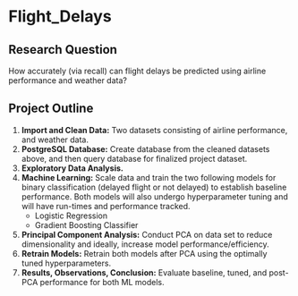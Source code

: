 # Flight_Delays

## Research Question

How accurately (via recall) can flight delays be predicted using airline performance and weather data?



## Project Outline
1. **Import and Clean Data:** Two datasets consisting of airline performance, and weather data.
2. **PostgreSQL Database:** Create database from the cleaned datasets above, and then query database for finalized project dataset.
3. **Exploratory Data Analysis.**
4. **Machine Learning:** Scale data and train the two following models for binary classification (delayed flight or not delayed) to establish baseline performance. Both models will also undergo hyperparameter tuning and will have run-times and performance tracked.
    * Logistic Regression
    * Gradient Boosting Classifier
5. **Principal Component Analysis:** Conduct PCA on data set to reduce dimensionality and ideally, increase model performance/efficiency.
6. **Retrain Models:** Retrain both models after PCA using the optimally tuned hyperparameters. 
7. **Results, Observations, Conclusion:** Evaluate baseline, tuned, and post-PCA performance for both ML models.
